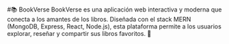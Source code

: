 #📚 BookVerse
BookVerse es una aplicación web interactiva y moderna que conecta a los amantes de los libros. Diseñada con el stack MERN (MongoDB, Express, React, Node.js), esta plataforma permite a los usuarios explorar, reseñar y compartir sus libros favoritos. 🚀

